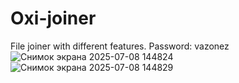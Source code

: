 # Oxi-joiner
 File joiner with different features. Password: vazonez
![Снимок экрана 2025-07-08 144824](https://github.com/user-attachments/assets/19c0929f-17d9-4ba7-a736-a8a32bc6f0b1)
![Снимок экрана 2025-07-08 144829](https://github.com/user-attachments/assets/ec939a7e-c0ec-4b19-9daf-80d6b5aba977)
